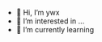 - 👋 Hi, I’m ywx
- 👀 I’m interested in ...
- 🌱 I’m currently learning 

<!---
ywx2785315/ywx2785315 is a ✨ special ✨ repository because its `README.md` (this file) appears on your GitHub profile.
You can click the Preview link to take a look at your changes.
--->
